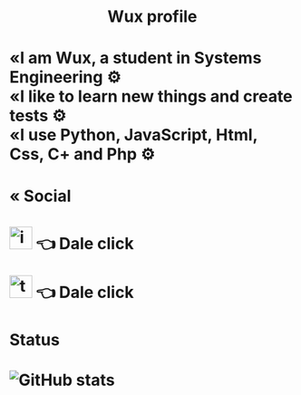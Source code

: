   <h1> <center> Wux profile </center> <h1> 
  
<div> «I am Wux, a student in Systems Engineering ⚙️</div>

<div> «I like to learn new things and create tests ⚙️</div>

<div> «I use Python, JavaScript, Html, Css, C+ and Php ⚙️ </div>


<div> <h4> « Social </h4> </div>

[<img src='https://cdn.jsdelivr.net/npm/simple-icons@3.0.1/icons/instagram.svg' alt='instagram' height='40'>](https://www.instagram.com/wuxsen78/) 👈 Dale click
  
[<img src='https://cdn.jsdelivr.net/npm/simple-icons@3.0.1/icons/twitter.svg' alt='twitter' height='40'>](https://twitter.com/Wuxsen78) 👈 Dale click
 
<div> <h4> Status </h4> </div>  


![GitHub stats](https://github-readme-stats.vercel.app/api?username=Wuxsen78&show_icons=true)  
 
